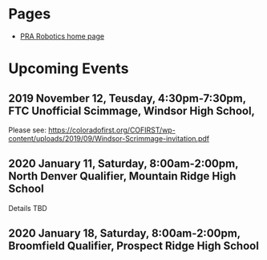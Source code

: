 # Pages
* [PRA Robotics home page](/)

# Upcoming Events

## 2019 November 12, Teusday, 4:30pm-7:30pm, FTC Unofficial Scimmage, Windsor High School, 
Please see: https://coloradofirst.org/COFIRST/wp-content/uploads/2019/09/Windsor-Scrimmage-invitation.pdf

## 2020 January 11, Saturday, 8:00am-2:00pm, North Denver Qualifier, Mountain Ridge High School  
Details TBD

## 2020 January 18, Saturday, 8:00am-2:00pm, Broomfield Qualifier, Prospect Ridge High School
